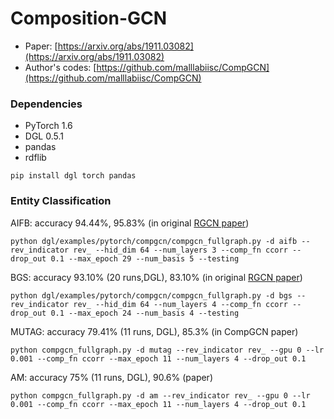 # Composition-GCN

* Paper: [https://arxiv.org/abs/1911.03082](https://arxiv.org/abs/1911.03082)
* Author's codes: [https://github.com/malllabiisc/CompGCN](https://github.com/malllabiisc/CompGCN)

### Dependencies
* PyTorch 1.6
* DGL 0.5.1
* pandas
* rdflib

```
pip install dgl torch pandas
```

### Entity Classification
AIFB: accuracy 94.44%, 95.83% (in original [RGCN paper](https://arxiv.org/pdf/1703.06103.pdf))
```
python dgl/examples/pytorch/compgcn/compgcn_fullgraph.py -d aifb --rev_indicator rev_ --hid_dim 64 --num_layers 3 --comp_fn ccorr --drop_out 0.1 --max_epoch 29 --num_basis 5 --testing
```

BGS: accuracy 93.10% (20 runs,DGL), 83.10% (in original [RGCN paper](https://arxiv.org/pdf/1703.06103.pdf))
```
python dgl/examples/pytorch/compgcn/compgcn_fullgraph.py -d bgs --rev_indicator rev_ --hid_dim 64 --num_layers 4 --comp_fn ccorr --drop_out 0.1 --max_epoch 24 --num_basis 4 --testing
```

MUTAG: accuracy 79.41% (11 runs, DGL), 85.3% (in CompGCN paper)
```
python compgcn_fullgraph.py -d mutag --rev_indicator rev_ --gpu 0 --lr 0.001 --comp_fn ccorr --max_epoch 11 --num_layers 4 --drop_out 0.1
```

AM: accuracy 75% (11 runs, DGL), 90.6% (paper)
```
python compgcn_fullgraph.py -d am --rev_indicator rev_ --gpu 0 --lr 0.001 --comp_fn ccorr --max_epoch 11 --num_layers 4 --drop_out 0.1
```
